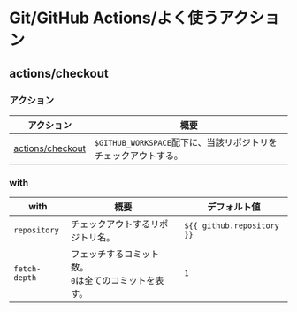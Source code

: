 # Git/GitHub Actions/よく使うアクション

## actions/checkout

### アクション

| アクション                                              | 概要                                                         |
| ------------------------------------------------------- | ------------------------------------------------------------ |
| [actions/checkout](https://github.com/actions/checkout) | `$GITHUB_WORKSPACE`配下に、当該リポジトリをチェックアウトする。 |

### with

| with          | 概要                                                      | デフォルト値               |
| ------------- | --------------------------------------------------------- | -------------------------- |
| `repository`  | チェックアウトするリポジトリ名。                          | `${{ github.repository }}` |
| `fetch-depth` | フェッチするコミット数。<br />`0`は全てのコミットを表す。 | `1`                        |
